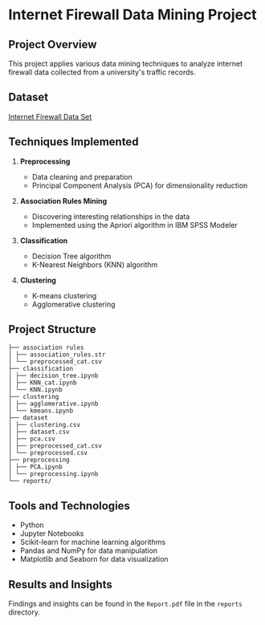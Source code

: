 # Internet Firewall Data Mining Project

## Project Overview
This project applies various data mining techniques to analyze internet firewall data collected from a university's traffic records.

## Dataset
[Internet Firewall Data Set](https://www.kaggle.com/datasets/tunguz/internet-firewall-data-set)

## Techniques Implemented

1. **Preprocessing**
   - Data cleaning and preparation
   - Principal Component Analysis (PCA) for dimensionality reduction

2. **Association Rules Mining**
   - Discovering interesting relationships in the data 
   - Implemented using the Apriori algorithm in IBM SPSS Modeler

3. **Classification**
   - Decision Tree algorithm
   - K-Nearest Neighbors (KNN) algorithm

4. **Clustering**
   - K-means clustering
   - Agglomerative clustering

## Project Structure
```
├── association rules
│ ├── association_rules.str
│ └── preprocessed_cat.csv
├── classification
│ ├── decision_tree.ipynb
│ ├── KNN_cat.ipynb
│ └── KNN.ipynb
├── clustering
│ ├── agglomerative.ipynb
│ └── kmeans.ipynb
├── dataset
│ ├── clustering.csv
│ ├── dataset.csv
│ ├── pca.csv
│ ├── preprocessed_cat.csv
│ └── preprocessed.csv
├── preprocessing
│ ├── PCA.ipynb
│ └── preprocessing.ipynb
└── reports/
```

## Tools and Technologies
- Python
- Jupyter Notebooks
- Scikit-learn for machine learning algorithms
- Pandas and NumPy for data manipulation
- Matplotlib and Seaborn for data visualization

## Results and Insights
Findings and insights can be found in the `Report.pdf` file in the `reports` directory.
